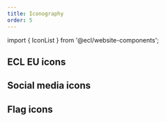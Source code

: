 ```yaml
---
title: Iconography
order: 5
---
```


import { IconList } from '@ecl/website-components';

## ECL EU icons

<IconList system="eu" set="standard" />

## Social media icons

<IconList set="social-media" />

## Flag icons

<IconList set="flag" />
